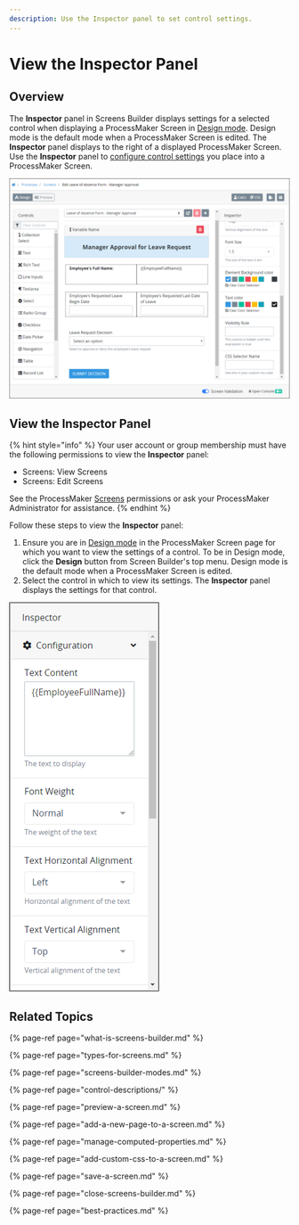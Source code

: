 ```yaml
---
description: Use the Inspector panel to set control settings.
---
```


# View the Inspector Panel

## Overview

The **Inspector** panel in Screens Builder displays settings for a selected control when displaying a ProcessMaker Screen in [Design mode](screens-builder-modes.md#editor-mode). Design mode is the default mode when a ProcessMaker Screen is edited. The **Inspector** panel displays to the right of a displayed ProcessMaker Screen. Use the **Inspector** panel to [configure control settings](control-descriptions/) you place into a ProcessMaker Screen.

![Screens Builder displaying the Inspector panel in Design mode ](../../../.gitbook/assets/screens-editor-mode-processes.png)

## View the Inspector Panel

{% hint style="info" %}
Your user account or group membership must have the following permissions to view the **Inspector** panel:

* Screens: View Screens
* Screens: Edit Screens

See the ProcessMaker [Screens](../../../processmaker-administration/permission-descriptions-for-users-and-groups.md#screens) permissions or ask your ProcessMaker Administrator for assistance.
{% endhint %}

Follow these steps to view the **Inspector** panel:

1. Ensure you are in [Design mode](screens-builder-modes.md#editor-mode) in the ProcessMaker Screen page for which you want to view the settings of a control. To be in Design mode, click the **Design** button from Screen Builder's top menu. Design mode is the default mode when a ProcessMaker Screen is edited.
2. Select the control in which to view its settings. The **Inspector** panel displays the settings for that control.

![Inspector panel displaying control settings in Design mode](../../../.gitbook/assets/inspector-panel-scripts-builder-processes.png)

## Related Topics

{% page-ref page="what-is-screens-builder.md" %}

{% page-ref page="types-for-screens.md" %}

{% page-ref page="screens-builder-modes.md" %}

{% page-ref page="control-descriptions/" %}

{% page-ref page="preview-a-screen.md" %}

{% page-ref page="add-a-new-page-to-a-screen.md" %}

{% page-ref page="manage-computed-properties.md" %}

{% page-ref page="add-custom-css-to-a-screen.md" %}

{% page-ref page="save-a-screen.md" %}

{% page-ref page="close-screens-builder.md" %}

{% page-ref page="best-practices.md" %}

